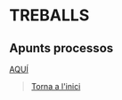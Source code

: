 # TREBALLS
## Apunts processos
[AQUÍ](https://github.com/rramonb-esliceu/rramonb-esliceu/blob/main/sistemes/processos/00_Introducci%C3%B3.md)

> [Torna a l'inici](https://github.com/rramonb-esliceu/rramonb-esliceu/tree/main#readme)